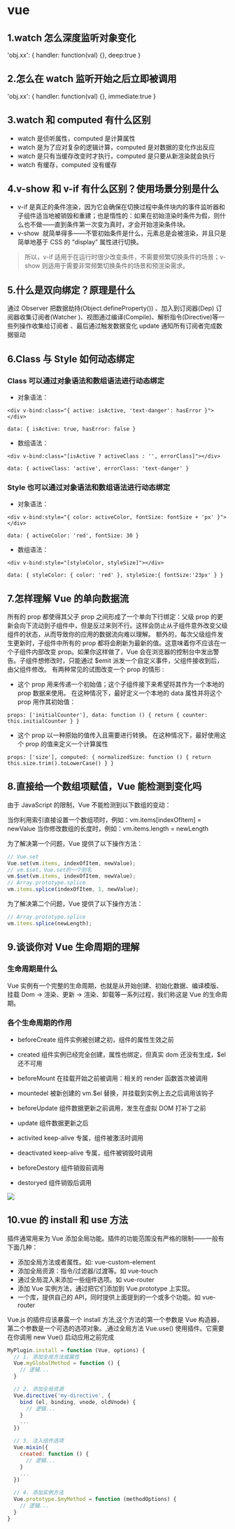 # vue

## 1.watch 怎么深度监听对象变化

'obj.xx': { handler: function(val) {}, deep:true }

## 2.怎么在 watch 监听开始之后立即被调用

'obj.xx': { handler: function(val) {}, immediate:true }

## 3.watch 和 computed 有什么区别

- watch 是侦听属性，computed 是计算属性
- watch 是为了应对复杂的逻辑计算，computed 是对数据的变化作出反应
- watch 是只有当缓存改变时才执行，computed 是只要从新渲染就会执行
- watch 有缓存，computed 没有缓存

## 4.v-show 和 v-if 有什么区别？使用场景分别是什么

- v-if 是真正的条件渲染，因为它会确保在切换过程中条件块内的事件监听器和子组件适当地被销毁和重建；也是惰性的：如果在初始渲染时条件为假，则什么也不做——直到条件第一次变为真时，才会开始渲染条件块。
- v-show  就简单得多——不管初始条件是什么，元素总是会被渲染，并且只是简单地基于 CSS 的 “display” 属性进行切换。

> 所以，v-if 适用于在运行时很少改变条件，不需要频繁切换条件的场景；v-show 则适用于需要非常频繁切换条件的场景和预渲染需求。

## 5.什么是双向绑定？原理是什么

通过 Observer 把数据劫持(Object.defineProperty()) 、加入到订阅器(Dep) 订阅器收集订阅者(Watcher )、视图通过编译(Compile)、解析指令(Directive)等一些列操作收集给订阅者 、最后通过触发数据变化 update 通知所有订阅者完成数据驱动

## 6.Class 与 Style 如何动态绑定

### Class 可以通过对象语法和数组语法进行动态绑定

- 对象语法：

```vue
<div v-bind:class="{ active: isActive, 'text-danger': hasError }"></div>

data: { isActive: true, hasError: false }
```

- 数组语法：

```vue
<div v-bind:class="[isActive ? activeClass : '', errorClass]"></div>

data: { activeClass: 'active', errorClass: 'text-danger' }
```

### Style 也可以通过对象语法和数组语法进行动态绑定

- 对象语法：

```vue
<div v-bind:style="{ color: activeColor, fontSize: fontSize + 'px' }"></div>

data: { activeColor: 'red', fontSize: 30 }
```

- 数组语法：

```vue
<div v-bind:style="[styleColor, styleSize]"></div>

data: { styleColor: { color: 'red' }, styleSize:{ fontSize:'23px' } }
```

## 7.怎样理解 Vue 的单向数据流

所有的 prop 都使得其父子 prop 之间形成了一个单向下行绑定：父级 prop 的更新会向下流动到子组件中，但是反过来则不行。这样会防止从子组件意外改变父级组件的状态，从而导致你的应用的数据流向难以理解。
额外的，每次父级组件发生更新时，子组件中所有的 prop 都将会刷新为最新的值。这意味着你不应该在一个子组件内部改变 prop。如果你这样做了，Vue 会在浏览器的控制台中发出警告。子组件想修改时，只能通过 \$emit 派发一个自定义事件，父组件接收到后，由父组件修改。
有两种常见的试图改变一个 prop 的情形 :

- 这个 prop 用来传递一个初始值；这个子组件接下来希望将其作为一个本地的 prop 数据来使用。 在这种情况下，最好定义一个本地的 data 属性并将这个 prop 用作其初始值：

```vue
props: ['initialCounter'], data: function () { return { counter:
this.initialCounter } }
```

- 这个 prop 以一种原始的值传入且需要进行转换。 在这种情况下，最好使用这个 prop 的值来定义一个计算属性

```vue
props: ['size'], computed: { normalizedSize: function () { return
this.size.trim().toLowerCase() } }
```

## 8.直接给一个数组项赋值，Vue 能检测到变化吗

由于 JavaScript 的限制，Vue 不能检测到以下数组的变动：

当你利用索引直接设置一个数组项时，例如：vm.items[indexOfItem] = newValue
当你修改数组的长度时，例如：vm.items.length = newLength

为了解决第一个问题，Vue 提供了以下操作方法：

```js
// Vue.set
Vue.set(vm.items, indexOfItem, newValue);
// vm.$set，Vue.set的一个别名
vm.$set(vm.items, indexOfItem, newValue);
// Array.prototype.splice
vm.items.splice(indexOfItem, 1, newValue);
```

为了解决第二个问题，Vue 提供了以下操作方法：

```js
// Array.prototype.splice
vm.items.splice(newLength);
```

## 9.谈谈你对 Vue 生命周期的理解

### 生命周期是什么

Vue 实例有一个完整的生命周期，也就是从开始创建、初始化数据、编译模版、挂载 Dom -> 渲染、更新 -> 渲染、卸载等一系列过程，我们称这是 Vue 的生命周期。

### 各个生命周期的作用

- beforeCreate 组件实例被创建之初，组件的属性生效之前

- created 组件实例已经完全创建，属性也绑定，但真实 dom 还没有生成，\$el 还不可用

- beforeMount 在挂载开始之前被调用：相关的 render 函数首次被调用

- mountedel 被新创建的 vm.\$el 替换，并挂载到实例上去之后调用该钩子

- beforeUpdate 组件数据更新之前调用，发生在虚拟 DOM 打补丁之前

- update 组件数据更新之后

- activited keep-alive 专属，组件被激活时调用

- deactivated keep-alive 专属，组件被销毁时调用

- beforeDestory 组件销毁前调用

- destoryed 组件销毁后调用

![](https://cn.vuejs.org/images/lifecycle.png)

## 10.vue 的 install 和 use 方法

插件通常用来为 Vue 添加全局功能。插件的功能范围没有严格的限制——一般有下面几种：

- 添加全局方法或者属性。如: vue-custom-element
- 添加全局资源：指令/过滤器/过渡等。如 vue-touch
- 通过全局混入来添加一些组件选项。如 vue-router
- 添加 Vue 实例方法，通过把它们添加到 Vue.prototype 上实现。
- 一个库，提供自己的 API，同时提供上面提到的一个或多个功能。如 vue-router

Vue.js 的插件应该暴露一个 install 方法,这个方法的第一个参数是 Vue 构造器，第二个参数是一个可选的选项对象。,通过全局方法 Vue.use() 使用插件。它需要在你调用 new Vue() 启动应用之前完成

```js
MyPlugin.install = function (Vue, options) {
  // 1. 添加全局方法或属性
  Vue.myGlobalMethod = function () {
    // 逻辑...
  }

  // 2. 添加全局资源
  Vue.directive('my-directive', {
    bind (el, binding, vnode, oldVnode) {
      // 逻辑...
    }
    ...
  })

  // 3. 注入组件选项
  Vue.mixin({
    created: function () {
      // 逻辑...
    }
    ...
  })

  // 4. 添加实例方法
  Vue.prototype.$myMethod = function (methodOptions) {
    // 逻辑...
  }
}
```
